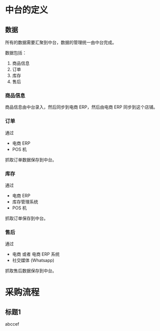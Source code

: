 
# 中台的定义

## 数据

所有的数据需要汇聚到中台，数据的管理统一由中台完成。

数据包括：

1. 商品信息
2. 订单
3. 库存
4. 售后

### 商品信息

商品信息由中台录入，然后同步到电商 ERP，然后由电商 ERP 同步到这个店铺。

### 订单

通过

- 电商 ERP
- POS 机

抓取订单数据保存到中台。

### 库存

通过

- 电商 ERP
- 库存管理系统
- POS 机

抓取订单保存到中台。

### 售后

通过

- 电商 或者 电商 ERP 系统
- 社交媒体 (Whatsapp)

抓取售后数据保存到中台。


# 采购流程

## 标题1

abccef
